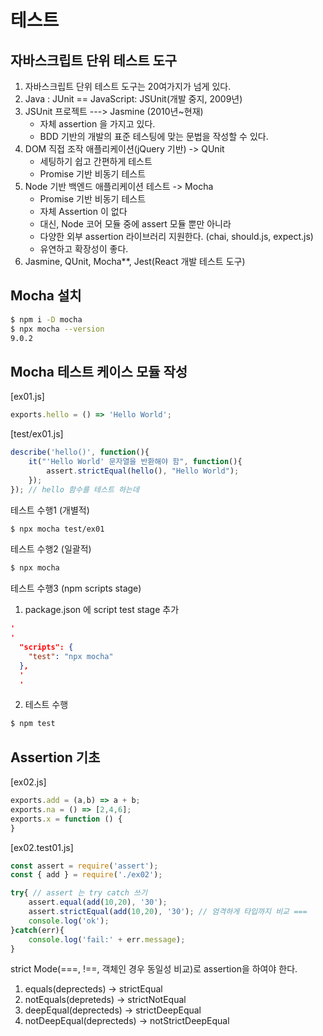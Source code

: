 # 테스트

## 자바스크립트 단위 테스트 도구
1.  자바스크립트 단위 테스트 도구는 20여가지가 넘게 있다.
2.  Java : JUnit == JavaScript: JSUnit(개발 중지, 2009년)
3.  JSUnit 프로젝트 ---> Jasmine (2010년~현재)
    - 자체 assertion 을 가지고 있다.
    - BDD 기반의 개발의 표준 테스팅에 맞는 문법을 작성할 수 있다.
4.  DOM 직접 조작 애플리케이션(jQuery 기반) -> QUnit
    - 세팅하기 쉽고 간편하게 테스트
    - Promise 기반 비동기 테스트
5.  Node 기반 백엔드 애플리케이션 테스트 -> Mocha
    - Promise 기반 비동기 테스트
    - 자체 Assertion 이 없다
    - 대신, Node 코어 모듈 중에 assert 모듈 뿐만 아니라 
    - 다양한 외부 assertion 라이브러리 지원한다. (chai, should.js, expect.js)
    - 유연하고 확장성이 좋다.
6.  Jasmine, QUnit, Mocha**, Jest(React 개발 테스트 도구)

## Mocha 설치
```bash
$ npm i -D mocha
$ npx mocha --version
9.0.2
```

## Mocha 테스트 케이스 모듈 작성
[ex01.js]
```javascript
exports.hello = () => 'Hello World';
```

[test/ex01.js]
```javascript
describe('hello()', function(){
    it("'Hello World' 문자열을 반환해야 함", function(){
        assert.strictEqual(hello(), "Hello World");
    });
}); // hello 함수를 테스트 하는데
```

테스트 수행1 (개별적)
```bash
$ npx mocha test/ex01
```

테스트 수행2 (일괄적)
```bash
$ npx mocha 
```

테스트 수행3 (npm scripts stage)
1. package.json 에 script test stage 추가
```json
'
'
  "scripts": {
    "test": "npx mocha"
  },
  '
  '
```

2. 테스트 수행
```bash
$ npm test
```

## Assertion 기초
[ex02.js]
```javascript
exports.add = (a,b) => a + b;
exports.na = () => [2,4,6];
exports.x = function () {
}
```

[ex02.test01.js]
```javascript
const assert = require('assert');
const { add } = require('./ex02');

try{ // assert 는 try catch 쓰기
    assert.equal(add(10,20), '30');
    assert.strictEqual(add(10,20), '30'); // 엄격하게 타입까지 비교 ===
    console.log('ok');   
}catch(err){
    console.log('fail:' + err.message);
}
```
strict Mode(===, !==, 객체인 경우 동일성 비교)로 assertion을 하여야 한다.
1. equals(deprecteds) -> strictEqual
2. notEquals(depreteds) -> strictNotEqual
3. deepEqual(deprecteds) -> strictDeepEqual
4. notDeepEqual(deprecteds) -> notStrictDeepEqual